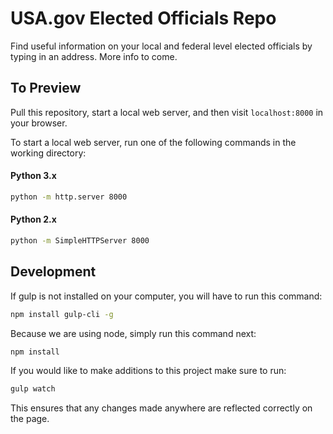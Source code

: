 # USA.gov Elected Officials Repo
Find useful information on your local and federal level elected officials by typing in an address. More info to come.

## To Preview
Pull this repository, start a local web server, and then visit `localhost:8000` in your browser.

To start a local web server, run one of the following commands in the working directory:

#### Python 3.x
```bash
python -m http.server 8000
```

#### Python 2.x
```bash
python -m SimpleHTTPServer 8000
```

## Development
If gulp is not installed on your computer, you will have to run this command:

```bash
npm install gulp-cli -g
```

Because we are using node, simply run this command next:
```bash
npm install
```

If you would like to make additions to this project make sure to run:

```bash
gulp watch
```

This ensures that any changes made anywhere are reflected correctly on the page.

